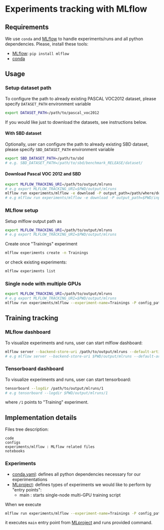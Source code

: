 # Experiments tracking with MLflow
  
## Requirements

We use `conda` and [MLflow](https://github.com/mlflow/mlflow) to 
handle experiments/runs and all python dependencies. 
Please, install these tools:

- [MLflow](https://github.com/mlflow/mlflow): `pip install mlflow`
- [conda](https://conda.io/en/latest/miniconda.html)


## Usage

### Setup dataset path

To configure the path to already existing PASCAL VOC2012 dataset, please specify `DATASET_PATH` environment variable
```bash
export DATASET_PATH=/path/to/pascal_voc2012
```

If you would like just to download the datasets, see instructions below. 

#### With SBD dataset

Optionally, user can configure the path to already existing SBD dataset, please specify `SBD_DATASET_PATH` environment variable
```bash
export SBD_DATASET_PATH=/path/to/sbd
# e.g. SBD_DATASET_PATH=/path/to/sbd/benchmark_RELEASE/dataset/
```

#### Download Pascal VOC 2012 and SBD

```bash
export MLFLOW_TRACKING_URI=/path/to/output/mlruns
# e.g export MLFLOW_TRACKING_URI=$PWD/output/mlruns
mlflow run experiments/mlflow -e download -P output_path=/path/where/download/
# e.g mlflow run experiments/mlflow -e download -P output_path=$PWD/input
```

### MLflow setup
 
Setup mlflow output path as 
```bash
export MLFLOW_TRACKING_URI=/path/to/output/mlruns
# e.g export MLFLOW_TRACKING_URI=$PWD/output/mlruns
```

Create once "Trainings" experiment
```bash
mlflow experiments create -n Trainings
```
or check existing experiments:
```bash
mlflow experiments list
```

### Single node with multiple GPUs

```bash
export MLFLOW_TRACKING_URI=/path/to/output/mlruns
# e.g export MLFLOW_TRACKING_URI=$PWD/output/mlruns
mlflow run experiments/mlflow --experiment-name=Trainings -P config_path=configs/train/baseline_resnet101.py -P num_gpus=2
```

## Training tracking
 
### MLflow dashboard

To visualize experiments and runs, user can start mlflow dashboard:

```bash
mlflow server --backend-store-uri /path/to/output/mlruns --default-artifact-root /path/to/output/mlruns -p 6026 -h 0.0.0.0
# e.g mlflow server --backend-store-uri $PWD/output/mlruns --default-artifact-root $PWD/output/mlruns -p 6026 -h 0.0.0.0
```

### Tensorboard dashboard

To visualize experiments and runs, user can start tensorboard:

```bash
tensorboard --logdir /path/to/output/mlruns/1
# e.g tensorboard --logdir $PWD/output/mlruns/1
```
where `/1` points to "Training" experiment. 


## Implementation details

Files tree description:
```
code
configs  
experiments/mlflow : MLflow related files
notebooks 
```

### Experiments

- [conda.yaml](experiments/mlflow/conda.yaml): defines all python dependencies necessary for our experimentations
- [MLproject](experiments/mlflow/MLproject): defines types of experiments we would like to perform by "entry points":
  - main : starts single-node multi-GPU training script

When we execute 
```bash
mlflow run experiments/mlflow --experiment-name=Trainings -P config_path=configs/train/baseline_resnet101.py -P num_gpus=2
```
it executes `main` entry point from [MLproject](experiments/mlflow/MLproject) and runs provided command.
